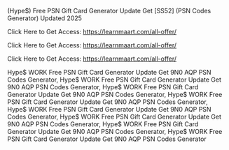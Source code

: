 (Hype$) Free PSN Gift Card Generator Update Get [SS52] (PSN Codes Generator) Updated 2025

Click Here to Get Access: https://learnmaart.com/all-offer/

Click Here to Get Access: https://learnmaart.com/all-offer/

Click Here to Get Access: https://learnmaart.com/all-offer/

 Hype$ WORK Free PSN Gift Card Generator Update Get 9N0 AQP PSN Codes Generator, Hype$ WORK Free PSN Gift Card Generator Update Get 9N0 AQP PSN Codes Generator, Hype$ WORK Free PSN Gift Card Generator Update Get 9N0 AQP PSN Codes Generator, Hype$ WORK Free PSN Gift Card Generator Update Get 9N0 AQP PSN Codes Generator, Hype$ WORK Free PSN Gift Card Generator Update Get 9N0 AQP PSN Codes Generator, Hype$ WORK Free PSN Gift Card Generator Update Get 9N0 AQP PSN Codes Generator, Hype$ WORK Free PSN Gift Card Generator Update Get 9N0 AQP PSN Codes Generator, Hype$ WORK Free PSN Gift Card Generator Update Get 9N0 AQP PSN Codes Generator

